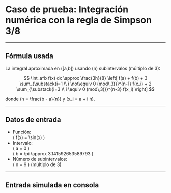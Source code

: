 # Caso de prueba: Integración numérica con la regla de Simpson 3/8

---

## Fórmula usada

La integral aproximada en \([a,b]\) usando \(n\) subintervalos (múltiplo de 3):

$$
\int_a^b f(x) dx \approx \frac{3h}{8} \left[ f(a) + f(b) + 3 \sum_{\substack{i=1 \\ i \not\equiv 0 (mod\,3)}}^{n-1} f(x_i) + 2 \sum_{\substack{i=3 \\ i \equiv 0 (mod\,3)}}^{n-3} f(x_i) \right]
$$

donde \(h = \frac{b - a}{n}\) y \(x_i = a + i h\).

---

## Datos de entrada

- Función:  
  \( f(x) = \sin(x) \)
- Intervalo:  
  \( a = 0 \)  
  \( b = \pi \approx 3.141592653589793 \)
- Número de subintervalos:  
  \( n = 9 \) (múltiplo de 3)

---

## Entrada simulada en consola

